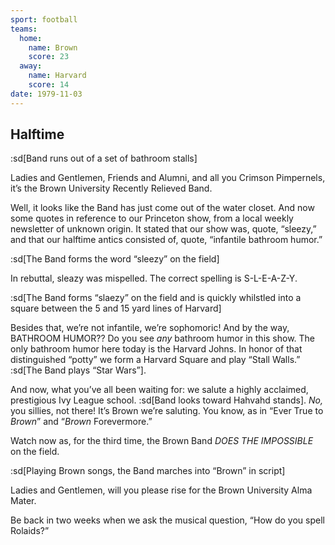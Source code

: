 ```yaml
---
sport: football
teams:
  home:
    name: Brown
    score: 23
  away:
    name: Harvard
    score: 14
date: 1979-11-03
---
```


## Halftime

:sd[Band runs out of a set of bathroom stalls]

Ladies and Gentlemen, Friends and Alumni, and all you Crimson Pimpernels, it’s the Brown University Recently Relieved Band.

Well, it looks like the Band has just come out of the water closet. And now some quotes in reference to our Princeton show, from a local weekly newsletter of unknown origin. It stated that our show was, quote, “sleezy,” and that our halftime antics consisted of, quote, “infantile bathroom humor.”

:sd[The Band forms the word “sleezy” on the field]

In rebuttal, sleazy was mispelled. The correct spelling is S-L-E-A-Z-Y.

:sd[The Band forms “slaezy” on the field and is quickly whilstled into a square between the 5 and 15 yard lines of Harvard]

Besides that, we’re not infantile, we’re sophomoric! And by the way, BATHROOM HUMOR?? Do you see _any_ bathroom humor in this show. The only bathroom humor here today is the Harvard Johns. In honor of that distinguished “potty” we form a Harvard Square and play “Stall Walls.” :sd[The Band plays “Star Wars”].

And now, what you’ve all been waiting for: we salute a highly acclaimed, prestigious Ivy League school. :sd[Band looks toward Hahvahd stands]. _No,_ you sillies, not there! It’s Brown we’re saluting. You know, as in “Ever True to _Brown_” and “_Brown_ Forevermore.”

Watch now as, for the third time, the Brown Band _DOES THE IMPOSSIBLE_ on the field.

:sd[Playing Brown songs, the Band marches into “Brown” in script]

Ladies and Gentlemen, will you please rise for the Brown University Alma Mater.

Be back in two weeks when we ask the musical question, “How do you spell Rolaids?”
